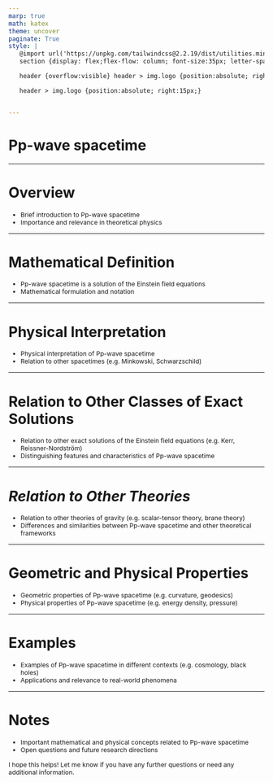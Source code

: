 ```yaml
---
marp: true
math: katex
theme: uncover
paginate: True
style: |
   @import url('https://unpkg.com/tailwindcss@2.2.19/dist/utilities.min.css');
   section {display: flex;flex-flow: column; font-size:35px; letter-spacing:1.4px;}

   header {overflow:visible} header > img.logo {position:absolute; right:15px;}

   header > img.logo {position:absolute; right:15px;}


---
```

<!-- backgroundColor: white -->
<!-- _class: lead -->

 # Pp-wave spacetime

---
<style scoped>p,li {font-size:0.92em}</style>

 # Overview

- Brief introduction to Pp-wave spacetime
- Importance and relevance in theoretical physics

---
<style scoped>p,li {font-size:0.92em}</style>

 # Mathematical Definition

- Pp-wave spacetime is a solution of the Einstein field equations
- Mathematical formulation and notation

---
<style scoped>p,li {font-size:0.92em}</style>

 # Physical Interpretation

- Physical interpretation of Pp-wave spacetime
- Relation to other spacetimes (e.g. Minkowski, Schwarzschild)

---
<style scoped>p,li {font-size:0.92em}</style>

 # Relation to Other Classes of Exact Solutions
- Relation to other exact solutions of the Einstein field equations (e.g. Kerr, Reissner-Nordström)
- Distinguishing features and characteristics of Pp-wave spacetime


---
<style scoped>p,li {font-size:0.92em}</style>

 # _Relation to Other Theories_

- Relation to other theories of gravity (e.g. scalar-tensor theory, brane theory)
- Differences and similarities between Pp-wave spacetime and other theoretical frameworks

---
<style scoped>p,li {font-size:0.92em}</style>

 # Geometric and Physical Properties
- Geometric properties of Pp-wave spacetime (e.g. curvature, geodesics)
- Physical properties of Pp-wave spacetime (e.g. energy density, pressure)


---
<style scoped>p,li {font-size:0.92em}</style>

 # Examples

- Examples of Pp-wave spacetime in different contexts (e.g. cosmology, black holes)
- Applications and relevance to real-world phenomena

---
<style scoped>p,li {font-size:0.88em}</style>

 # Notes
- Important mathematical and physical concepts related to Pp-wave spacetime
- Open questions and future research directions

I hope this helps! Let me know if you have any further questions or need any additional information.
